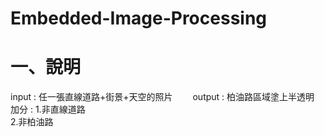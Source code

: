 # Embedded-Image-Processing
# 一、說明
input : 任一張直線道路+街景+天空的照片　　 
output : 柏油路區域塗上半透明　　
加分 : 1.非直線道路  
2.非柏油路
